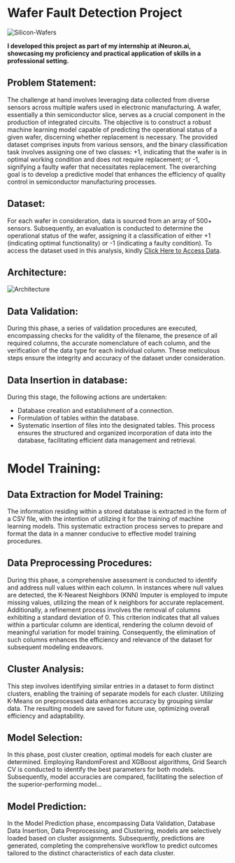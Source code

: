 # Wafer Fault Detection Project
![Silicon-Wafers](https://github.com/piushkaushik/Wafer_Fault_Detection/assets/95517586/fe84685b-8916-4876-a767-f81c0a32b0f6)

**I developed this project as part of my internship at iNeuron.ai, showcasing my proficiency and practical application of skills in a professional setting.**
## Problem Statement:
The challenge at hand involves leveraging data collected from diverse sensors across multiple wafers used in electronic manufacturing. A wafer, essentially a thin semiconductor slice, serves as a crucial component in the production of integrated circuits. The objective is to construct a robust machine learning model capable of predicting the operational status of a given wafer, discerning whether replacement is necessary. The provided dataset comprises inputs from various sensors, and the binary classification task involves assigning one of two classes: +1, indicating that the wafer is in optimal working condition and does not require replacement; or -1, signifying a faulty wafer that necessitates replacement. The overarching goal is to develop a predictive model that enhances the efficiency of quality control in semiconductor manufacturing processes.

## Dataset:
For each wafer in consideration, data is sourced from an array of 500+ sensors. Subsequently, an evaluation is conducted to determine the operational status of the wafer, assigning it a classification of either +1 (indicating optimal functionality) or -1 (indicating a faulty condition). To access the dataset used in this analysis, kindly [Click Here to Access Data](https://drive.google.com/drive/folders/1BOnv-jyPS7vHz7vQv2otD0_GNZ0TL6yu?usp=drive_link).

## Architecture:
![Architecture](https://github.com/piushkaushik/Wafer_Fault_Detection/assets/95517586/94da8c90-5c7c-4b0e-8db3-75eb0782666b)

## Data Validation:
During this phase, a series of validation procedures are executed, encompassing checks for the validity of the filename, the presence of all required columns, the accurate nomenclature of each column, and the verification of the data type for each individual column. These meticulous steps ensure the integrity and accuracy of the dataset under consideration.

## Data Insertion in database:
During this stage, the following actions are undertaken:

- Database creation and establishment of a connection.
- Formulation of tables within the database.
- Systematic insertion of files into the designated tables.
This process ensures the structured and organized incorporation of data into the database, facilitating efficient data management and retrieval.

# Model Training:
## Data Extraction for Model Training:
The information residing within a stored database is extracted in the form of a CSV file, with the intention of utilizing it for the training of machine learning models. This systematic extraction process serves to prepare and format the data in a manner conducive to effective model training procedures.

## Data Preprocessing Procedures:
During this phase, a comprehensive assessment is conducted to identify and address null values within each column. In instances where null values are detected, the K-Nearest Neighbors (KNN) Imputer is employed to impute missing values, utilizing the mean of k neighbors for accurate replacement.
Additionally, a refinement process involves the removal of columns exhibiting a standard deviation of 0. This criterion indicates that all values within a particular column are identical, rendering the column devoid of meaningful variation for model training. Consequently, the elimination of such columns enhances the efficiency and relevance of the dataset for subsequent modeling endeavors.

## Cluster Analysis:
This step involves identifying similar entries in a dataset to form distinct clusters, enabling the training of separate models for each cluster. Utilizing K-Means on preprocessed data enhances accuracy by grouping similar data. The resulting models are saved for future use, optimizing overall efficiency and adaptability.

## Model Selection:
In this phase, post cluster creation, optimal models for each cluster are determined. Employing RandomForest and XGBoost algorithms, Grid Search CV is conducted to identify the best parameters for both models. Subsequently, model accuracies are compared, facilitating the selection of the superior-performing model...

## Model Prediction:

In the Model Prediction phase, encompassing Data Validation, Database Data Insertion, Data Preprocessing, and Clustering, models are selectively loaded based on cluster assignments. Subsequently, predictions are generated, completing the comprehensive workflow to predict outcomes tailored to the distinct characteristics of each data cluster.


